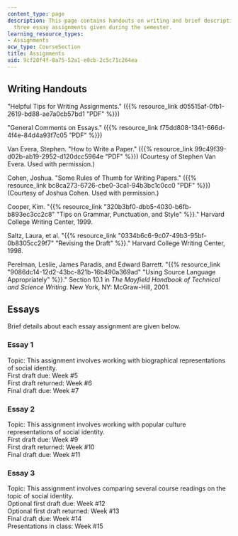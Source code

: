 ```yaml
---
content_type: page
description: This page contains handouts on writing and brief descriptions of the
  three essay assignments given during the semester.
learning_resource_types:
- Assignments
ocw_type: CourseSection
title: Assignments
uid: 9cf20f4f-8a75-52a1-e0cb-2c5c71c264ea
---
```


Writing Handouts
----------------

"Helpful Tips for Writing Assignments." ({{% resource_link d05515af-0fb1-2619-bd88-ae7a0cb57bd1 "PDF" %}})

"General Comments on Essays." ({{% resource_link f75dd808-1341-666d-4f4e-84d4a93f7c05 "PDF" %}})

Van Evera, Stephen. "How to Write a Paper." ({{% resource_link 99c49f39-d02b-ab19-2952-d120dcc5964e "PDF" %}}) (Courtesy of Stephen Van Evera. Used with permission.)

Cohen, Joshua. "Some Rules of Thumb for Writing Papers." ({{% resource_link bc8ca273-6726-cbe0-3ca1-94b3bc1c0cc0 "PDF" %}}) (Courtesy of Joshua Cohen. Used with permission.)

Cooper, Kim. "{{% resource_link "320b3bf0-dbb5-4030-b6fb-b893ec3cc2c8" "Tips on Grammar, Punctuation, and Style" %}}." Harvard College Writing Center, 1999.

Saltz, Laura, et al. "{{% resource_link "0334b6c6-9c07-49b3-95bf-0b8305cc29f7" "Revising the Draft" %}}." Harvard College Writing Center, 1998.

Perelman, Leslie, James Paradis, and Edward Barrett. "{{% resource_link "9086dc14-12d2-43bc-821b-16b490a369ad" "Using Source Language Appropriately" %}}." Section 10.1 in _The Mayfield Handbook of Technical and Science Writing_. New York, NY: McGraw-Hill, 2001.

Essays
------

Brief details about each essay assignment are given below.

### Essay 1

Topic: This assignment involves working with biographical representations of social identity.  
First draft due: Week #5  
First draft returned: Week #6  
Final draft due: Week #7

### Essay 2

Topic: This assignment involves working with popular culture representations of social identity.  
First draft due: Week #9  
First draft returned: Week #10  
Final draft due: Week #11

### Essay 3

Topic: This assignment involves comparing several course readings on the topic of social identity.  
Optional first draft due: Week #12  
Optional first draft returned: Week #13  
Final draft due: Week #14  
Presentations in class: Week #15